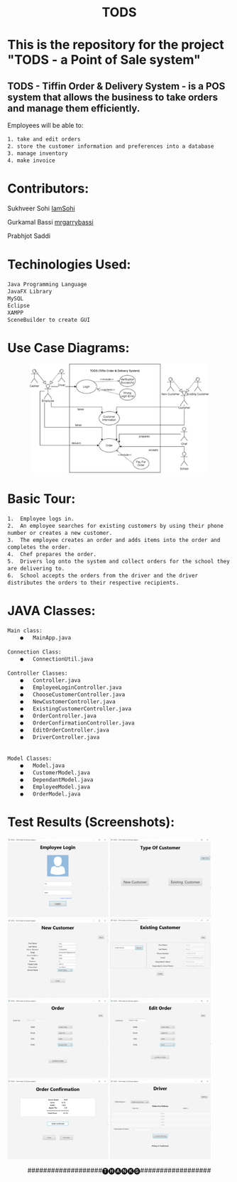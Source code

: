 <h1 align="center">TODS</h1>

# This is the repository for the project "TODS - a Point of Sale system"

## TODS - Tiffin Order & Delivery System - is a POS system that allows the business to take orders and manage them efficiently. 
Employees will be able to:

    1. take and edit orders
    2. store the customer information and preferences into a database
    3. manage inventory
    4. make invoice

# Contributors:

   Sukhveer Sohi   [IamSohi](https://github.com/IamSohi)
   
   Gurkamal Bassi  [mrgarrybassi](https://github.com/mrgarrybassi)
   
   Prabhjot Saddi
   
# Techinologies Used:     
      
    Java Programming Language
    JavaFX Library
    MySQL
    Eclipse
    XAMPP
    SceneBuilder to create GUI
    
# Use Case Diagrams:
    
   <p align="center"><img src="Screenshots/useCaseDiagram.PNG" width="80%"></p>
   
# Basic Tour:

    1.	Employee logs in.
    2.	An employee searches for existing customers by using their phone number or creates a new customer.
    3.	The employee creates an order and adds items into the order and completes the order.
    4.	Chef prepares the order.
    5.	Drivers log onto the system and collect orders for the school they are delivering to.
    6.	School accepts the orders from the driver and the driver distributes the orders to their respective recipients.
    
# JAVA Classes:

    Main class: 
        ●	MainApp.java

    Connection Class:
        ●	ConnectionUtil.java

    Controller Classes:
        ●	Controller.java
        ●	EmployeeLoginController.java
        ●	ChooseCustomerController.java
        ●	NewCustomerController.java
        ●	ExistingCustomerController.java
        ●	OrderController.java
        ●	OrderConfirmationController.java
        ●	EditOrderController.java
        ●	DriverController.java


    Model Classes:
        ●	Model.java
        ●	CustomerModel.java
        ●	DependantModel.java
        ●	EmployeeModel.java
        ●	OrderModel.java
        
# Test Results (Screenshots):

   <img src="Screenshots/employeeLogin.PNG" width="45%">&nbsp;<img src="Screenshots/choosingCustomer.PNG" width="45%">
   <br/>
   <img src="Screenshots/newCustomer.PNG" width="45%">&nbsp;<img src="Screenshots/existingCustomer.PNG" width="45%">
   <br/>
   <img src="Screenshots/order.PNG" width="45%">&nbsp;<img src="Screenshots/editOrder.PNG" width="45%">
   <br/>
   <img src="Screenshots/invoice.PNG" width="45%">&nbsp;<img src="Screenshots/driver.PNG" width="45%">
   
   <p align="center">###################🅣🅗🅐🅝🅚🅢##################<p>
